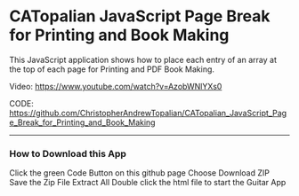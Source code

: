 # CATopalian JavaScript Page Break for Printing and Book Making
This JavaScript application shows how to place each entry of an array at the top of each page for Printing and PDF Book Making.

Video: https://www.youtube.com/watch?v=AzobWNlYXs0

CODE: https://github.com/ChristopherAndrewTopalian/CATopalian_JavaScript_Page_Break_for_Printing_and_Book_Making

---

### How to Download this App
Click the green Code Button on this github page
Choose Download ZIP
Save the Zip File
Extract All
Double click the html file to start the Guitar App